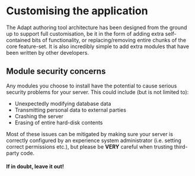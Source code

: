 # Customising the application
The Adapt authoring tool architecture has been designed from the ground up to support full customisation, be it in the form of adding extra self-contained bits of functionality, or replacing/removing entire chunks of the core feature-set. It is also incredibly simple to add extra modules that have been written by other developers.

## Module security concerns
Any modules you choose to install have the potential to cause serious security problems for your server. This could include (but is not limited to):
- Unexpectedly modifying database data
- Transmitting personal data to external parties
- Crashing the server
- Erasing of entire hard-disk contents

Most of these issues can be mitigated by making sure your server is correctly configured by an experience system administrator (i.e. setting correct permissions etc.), but please be **VERY** careful when trusting third-party code.

#### If in doubt, leave it out!
